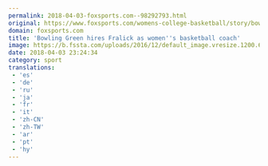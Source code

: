 ```yaml
---
permalink: 2018-04-03-foxsports.com--98292793.html
original: https://www.foxsports.com/womens-college-basketball/story/bowling-green-hires-fralick-as-women-s-basketball-coach-040318
domain: foxsports.com
title: 'Bowling Green hires Fralick as women''s basketball coach'
image: https://b.fssta.com/uploads/2016/12/default_image.vresize.1200.630.high.0.png
date: 2018-04-03 23:24:34
category: sport
translations: 
 - 'es'
 - 'de'
 - 'ru'
 - 'ja'
 - 'fr'
 - 'it'
 - 'zh-CN'
 - 'zh-TW'
 - 'ar'
 - 'pt'
 - 'hy'
---
```


